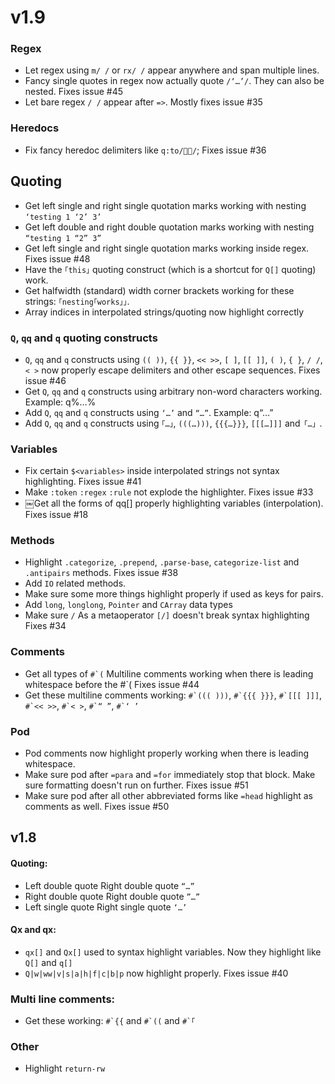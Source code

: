 # v1.9

### Regex
* Let regex using `m/ /` or `rx/ /` appear anywhere and span multiple lines.
* Fancy single quotes in regex now actually quote `/‘…’/`. They can also be nested. Fixes issue #45
* Let bare regex `/ /` appear after `=>`. Mostly fixes issue #35

### Heredocs
* Fix fancy heredoc delimiters like `q:to/📝🔚/`; Fixes issue #36

## Quoting
* Get left single and right single quotation marks working with nesting `‘testing 1 ‘2’ 3’`
* Get left double and right double quotation marks working with nesting `“testing 1 “2” 3”`
* Get left single and right single quotation marks working inside regex. Fixes issue #48
* Have the `｢this｣` quoting construct (which is a shortcut for `Q[]` quoting) work.
* Get halfwidth (standard) width corner brackets working for these strings: `｢nesting｢works｣｣`.
* Array indices in interpolated strings/quoting now highlight correctly

### `Q`, `qq` and `q` quoting constructs
* `Q`, `qq` and `q` constructs using `(( ))`, `{{ }}`, `<< >>`, `[ ]`, `[[ ]]`, `( )`,
`{ }`, `/ /`,  `< >` now properly escape delimiters and other escape sequences. Fixes issue #46
* Get `Q`, `qq` and `q` constructs using arbitrary non-word characters working. Example: q%…%
* Add `Q`, `qq` and `q` constructs using `‘…’` and  `“…”`. Example: q“…”
* Add `Q`, `qq` and `q` constructs using `｢…｣`, `(((…)))`, `{{{…}}}`, `[[[…]]]` and`「…」`.


### Variables
* Fix certain `$<variables>` inside interpolated strings not syntax highlighting. Fixes issue #41
* Make `:token` `:regex` `:rule` not explode the highlighter. Fixes issue #33
* ￼Get all the forms of qq[] properly highlighting variables (interpolation). Fixes issue #18

### Methods
* Highlight `.categorize`, `.prepend`, `.parse-base`, `categorize-list` and `.antipairs` methods. Fixes issue #38
* Add `IO` related methods.
* Make sure some more things highlight properly if used as keys for pairs.
* Add `long`, `longlong`, `Pointer` and `CArray` data types
* Make sure `/` As a metaoperator `[/]` doesn't break syntax highlighting Fixes #34

### Comments
* Get all types of ```#`(``` Multiline comments working when there is leading whitespace before the #\`( Fixes issue #44
* Get these multiline comments working:
  ```#`((( )))```, ```#`{{{ }}}```, ```#`[[[ ]]]```, ```#`<< >>```, ```#`< >```, ```#`“ ”```, ```#`‘ ’```

### Pod
* Pod comments now highlight properly working when there is leading whitespace.
* Make sure pod after `=para` and `=for` immediately stop that block. Make sure formatting doesn't run on further. Fixes issue #51
* Make sure pod after all other abbreviated forms like `=head` highlight as comments as well. Fixes issue #50


## v1.8
#### Quoting:
* Left double quote Right double quote ```“…”```
* Right double quote Right double quote ```”…”```
* Left single quote Right single quote ```‘…’```

#### Qx and qx:
* `qx[]` and `Qx[]` used to syntax highlight variables. Now they highlight like `Q[]` and `q[]`
* `Q|w|ww|v|s|a|h|f|c|b|p` now highlight properly. Fixes issue #40
### Multi line comments:
* Get these working:  ```#`{{``` and ```#`((``` and ```#`｢```

### Other
* Highlight `return-rw`
